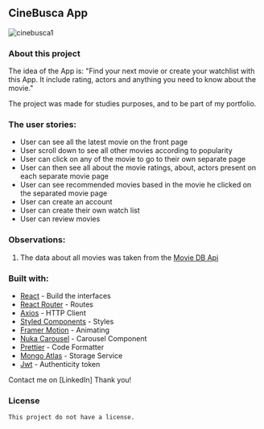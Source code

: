 
## CineBusca App

![cinebusca1](https://user-images.githubusercontent.com/32523401/89212227-7ea9ef00-d599-11ea-85e7-6e02e2bede29.PNG)

### About this project

The idea of the App is:
"Find your next movie or create your watchlist with this App. It include rating, actors and anything you need to know about the movie."

The project was made for studies purposes, and to be part of my portfolio.

### The user stories:

   - User can see all the latest movie on the front page
   - User scroll down to see all other movies according to popularity
   - User can click on any of the movie to go to their own separate page
   - User can then see all about the movie ratings, about, actors present on each separate movie page
   - User can see recommended movies based in the movie he clicked on the separated movie page
   - User can create an account
   - User can create their own watch list
   - User can review movies

### Observations:
   1. The data about all movies was taken from the [Movie DB Api](https://developers.themoviedb.org/3)

### Built with:
   - [React](https://pt-br.reactjs.org/) - Build the interfaces
   - [React Router](https://reactrouter.com/) - Routes
   - [Axios](https://github.com/axios/axios) - HTTP Client
   - [Styled Components](https://styled-components.com/) - Styles
   - [Framer Motion](https://www.framer.com/motion/) - Animating
   - [Nuka Carousel](https://github.com/FormidableLabs/nuka-carousel) - Carousel Component
   - [Prettier](https://prettier.io/) - Code Formatter
   - [Mongo Atlas](https://www.mongodb.com/cloud/atlas) - Storage Service
   - [Jwt](https://jwt.io/) - Authenticity token

Contact me on [LinkedIn]
Thank you!

### License
    This project do not have a license.

